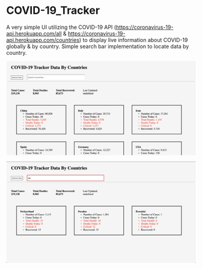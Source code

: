 # COVID-19_Tracker

A very simple UI utilizing the COVID-19 API (https://coronavirus-19-api.herokuapp.com/all & https://coronavirus-19-api.herokuapp.com/countries) to display live information about COVID-19 globally & by country. Simple search bar implementation to locate data by country.

![Image of full](images/full.png) 


![Image of when search](images/search.png)


